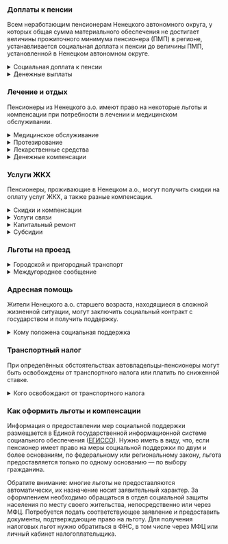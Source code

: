 ﻿### Доплаты к пенсии
Всем неработающим пенсионерам Ненецкого автономного округа, у которых общая сумма материального обеспечения не достигает величины прожиточного минимума пенсионера (ПМП) в регионе, устанавливается социальная доплата к пенсии до величины ПМП, установленной в Ненецком автономном округе.
<details>
<summary>Социальная доплата к пенсии</summary>
Социальная доплата к пенсии до величины регионального прожиточного минимума пенсионера назначается автоматически, по данным выплатного дела о размере пенсии.
</details>
<details>
<summary>Денежные выплаты</summary>
Если пенсионер относится к льготной категории, ему полагается ежемесячная денежная выплата (ЕДВ), которая регулярно индексируется.
В [Ненецком а. о.](https://docs.cntd.ru/document/494309958) к таким категориям относятся ветераны труда, труженики тыла, реабилитированные, пострадавшие от политических репрессий, инвалиды, дети войны (родившиеся в период с 1927 по 1945 год), прожившие на территории округа не менее 15 лет и отработавшие в нём не менее 10 лет и те, чьи родители погибли или пропали без вести при участии в боевых действиях в годы ВОВ, войны с Финляндией или Японией.
Ветеранам труда округа к юбилейным датам образования Ненецкого а. о. (каждые пять лет) выплачивают по 5000 рублей. Ежегодные выплаты ко Дню пожилого человека (1 октября) полагаются мужчинам старше 60 лет и женщинам старше 55 лет, проработавшим на территории округа не менее 15 лет, а также пенсионерам старше 70 лет.
</details>

### Лечение и отдых
Пенсионеры из Ненецкого а.о. имеют право на некоторые льготы и компенсации при потребности в лечении и медицинском обслуживании.
<details>
<summary>Медицинское обслуживание</summary>
Оказание медицинской помощи вне очереди полагается в [Ненецком а. о.](https://docs.cntd.ru/document/494309958) жертвам политических репрессий.
</details>
<details>
<summary>Протезирование</summary>
В [Ненецком а. о.](https://docs.cntd.ru/document/494309958) неработающим мужчинам старше 55 лет, женщинам — 50 лет выплачивают компенсацию расходов на зубопротезирование, в том числе неоднократно, но не более 30 000 рублей в общей сумме.
</details>
<details>
<summary>Лекарственные средства</summary>
В [Ненецком а. о.](https://docs.cntd.ru/document/494309958) тружеников тыла бесплатно обеспечивают лекарственными препаратами и изделиями медицинского назначения по рецептам врача, а жертвы политических репрессий приобретают их со скидкой 50%.
</details>
<details>
<summary>Денежные компенсации</summary>
В Ненецком а. о. пенсионеры, состоящие на учёте с сахарным диабетом или онкологическими заболеваниями, получают ежемесячную компенсационную [выплату](https://docs.cntd.ru/document/453367390) в сумме 1200 рублей.
</details>

### Услуги ЖКХ
Пенсионеры, проживающие в Ненецком а.о., могут получить скидки на оплату услуг ЖКХ, а также разные компенсации. 
<details>
<summary>Скидки и компенсации</summary>
В [Ненецком а. о.](https://docs.cntd.ru/document/494309958) ветеранам труда и жертвам политических репрессий, а также ненецким труженикам тыла выплачивают компенсацию в размере 50% расходов на оплату жилого помещения и коммунальных услуг. Компенсация предоставляется в пределах утверждённых нормативов потребления.

В Ненецком а. о. одиноким неработающим пенсионерам по достижении 70 лет предоставляют компенсацию взносов на капремонт в размере 50%, а с 80-летнего возраста — в размере 100%. Компенсацию рассчитывают исходя из установленного в регионе минимального взноса на капремонт за 1 кв. метр и размера стандарта нормативной площади жилого помещения.
</details>
<details>
<summary>Услуги связи</summary>
Жертвы политических репрессий Ненецкого а. о. имеют право на первоочередную установку телефона.
</details>
<details>
<summary>Капитальный ремонт</summary>
В Ненецком а. о. пенсионерам старше 70 лет, не состоящим в браке, либо супружеской паре, в которой оба супруга достигли возраста 70 лет, предоставляют однократную [выплату](https://docs.cntd.ru/document/453367390) на капитальный ремонт принадлежащего индивидуального жилого дома, построенного более 25 лет назад. Выплата полагается пенсионерам, доход которых не превышает 2 прожиточных минимумов. Компенсируются фактически понесённые расходы (в том числе на приобретение материалов и оплату ремонтных работ), но не более 200 000 рублей. Труженикам тыла, проживающим на территории округа более 15 лет, полагается выплата на ремонт жилого помещения в сумме фактически понесённых расходов, но не более 50 000 рублей.
</details>
<details>
<summary>Субсидии</summary>
В Ненецком а. о. пенсионеры могут оформить субсидию на оплату услуг ЖКХ, если тратят на «коммуналку» свыше 16% совокупного дохода семьи.
</details>

### Льготы на проезд
<details>
<summary>Городской и пригородный транспорт</summary>
В [Ненецком а. о.](https://docs.cntd.ru/document/453367390) право льготного проезда на общественном автомобильном транспорте по межмуниципальным маршрутам с оплатой не более 20% стоимости проезда имеют: пенсионеры и мужчины старше 55 лет женщины — 50 лет, ветераны труда и ветераны труда округа, труженики тыла и жертвы политических репрессий. Если льготник является инвалидом, ему предоставляется право бесплатного проезда.
</details>
<details>
<summary>Междугороднее сообщение</summary>
Реабилитированным пенсионерам Ненецкого а. о. один раз в год выплачивается компенсация в размере 100% стоимости проезда (туда и обратно) железнодорожным транспортом, а в районы, не имеющие железнодорожного сообщения, — в размере 50% стоимости проезда водным, воздушным или междугородным автомобильным транспортом.
</details>

### Адресная помощь
Жители Ненецкого а.о. старшего возраста, находящиеся в сложной жизненной ситуации, могут заключить социальный контракт с государством и получить поддержку.
<details>
<summary>Кому положена социальная поддержка</summary>
Пенсионерам, оказавшимся в трудной жизненной ситуации по не зависящим от них причинам или в связи со стихийным бедствием, экстремальной ситуацией, оказывается адресная помощь. Она предоставляется путём выплаты пособий либо в натуральной форме (обеспечение одеждой, обувью, лекарствами, организация лечения и ухода, проведение ремонта жилья или установка приборов учёта и пр.). С нуждающимися пенсионерами может быть заключён социальный контракт.
</details>

### Транспортный налог
При определённых обстоятельствах автовладельцы-пенсионеры могут быть освобождены от транспортного налога или платить по сниженной ставке. 
<details>
<summary>Кого освобождают от транспортного налога</summary>
В [Ненецком а. о.](https://www.nalog.gov.ru/rn77/service/tax/d1096790/) льготы по транспортному налогу получают пенсионеры по старости и потере кормильца, мужчины старше 55 лет женщины — 50 лет, которые по ранее действовавшему законодательству имели право на досрочную пенсию, инвалиды I и II групп, ветераны и участники ВОВ, ветераны и инвалиды боевых действий, а также все проживающие в сельской местности. Они освобождаются от налогов на одно транспортное средство каждого вида: легковые автомобили до 150 л. с.; мотоциклы и мотороллеры; снегоходы и мотосани; катера, моторные лодки и другие водные ТС.
</details>

### Как оформить льготы и компенсации 
Информация о предоставлении мер социальной поддержки размещается в Единой государственной информационной системе социального обеспечения ([ЕГИССО](http://egisso.ru/site/client/#/)). Нужно иметь в виду, что, если пенсионер имеет право на меры социальной поддержки по двум и более основаниям, по федеральному или региональному закону, льгота предоставляется только по одному основанию — по выбору гражданина.

Обратите внимание: многие льготы не предоставляются автоматически, их назначение носит заявительный характер. За оформлением необходимо обращаться в отдел социальной защиты населения по месту своего жительства, непосредственно или через МФЦ. Потребуется подать соответствующее заявление и предоставить документы, подтверждающие право на льготу. Для получения налоговых льгот нужно обратиться в ФНС, в том числе через МФЦ или личный кабинет налогоплательщика.













